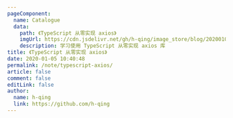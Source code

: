 ```yaml
---
pageComponent:
  name: Catalogue
  data:
    path: 《TypeScript 从零实现 axios》
    imgUrl: https://cdn.jsdelivr.net/gh/h-qing/image_store/blog/20200105104632.png
    description: 学习使用 TypeScript 从零实现 axios 库
title: 《TypeScript 从零实现 axios》
date: 2020-01-05 10:40:48
permalink: /note/typescript-axios/
article: false
comment: false
editLink: false
author:
  name: h-qing
  link: https://github.com/h-qing
---
```

